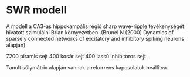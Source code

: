 # SWR modell

A modell a CA3-as hippokampális régió sharp wave-ripple tevékenységét hivatott szimulálni Brian környezetben. (Brunel N (2000) Dynamics of sparsely connected networks of excitatory and inhibitory spiking neurons alapján)

7200 piramis sejt
400 kosár sejt
400 lassú inhibitoros sejt 

Tanult súlymátrix alapján vannak a rekurrens kapcsolatok beállítva.
